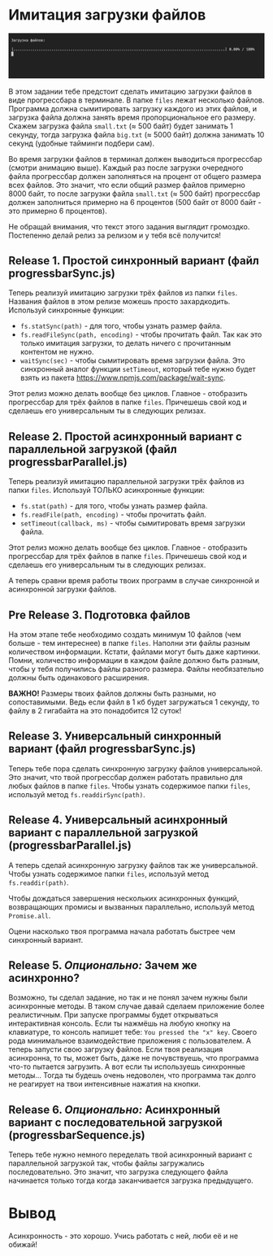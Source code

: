 # Имитация загрузки файлов

![Прогрессбар в терминале](progressbar.gif)

В этом задании тебе предстоит сделать имитацию загрузки файлов в виде прогрессбара в терминале. В папке `files` лежат несколько файлов. Программа должна сымитировать загрузку каждого из этих файлов, и загрузка файла должна занять время пропорциональное его размеру. Скажем загрузка файла `small.txt` (≈ 500 байт) будет занимать 1 секунду, тогда загрузка файла `big.txt` (≈ 5000 байт) должна занимать 10 секунд (удобные тайминги подбери сам).

Во время загрузки файлов в терминал должен выводиться прогрессбар (смотри анимацию выше). Каждый раз после загрузки очередного файла прогрессбар должен заполняться на процент от общего размера всех файлов. Это значит, что если общий размер файлов примерно 8000 байт, то после загрузки файла  `small.txt` (≈ 500 байт) прогрессбар должен заполниться примерно на 6 процентов (500 байт от 8000 байт - это примерно 6 процентов).

Не обращай внимания, что текст этого задания выглядит громоздко. Постепенно делай релиз за релизом и у тебя всё получится!

## Release 1. Простой синхронный вариант (файл progressbarSync.js)

Теперь реализуй имитацию загрузки трёх файлов из папки `files`. Названия файлов в этом релизе можешь просто захардкодить. Используй синхронные функции:
- `fs.statSync(path)` - для того, чтобы узнать размер файла.
- `fs.readFileSync(path, encoding)` - чтобы прочитать файл. Так как это только имитация загрузки, то делать ничего с прочитанным контентом не нужно.
- `waitSync(sec)` - чтобы сымитировать время загрузки файла. Это синхронный аналог функции `setTimeout`, который тебе нужно будет взять из пакета https://www.npmjs.com/package/wait-sync.

Этот релиз можно делать вообще без циклов. Главное - отобразить прогрессбар для трёх файлов в папке `files`. Причешешь свой код и сделаешь его универсальным ты в следующих релизах.

## Release 2. Простой асинхронный вариант с параллельной загрузкой (файл progressbarParallel.js)

Теперь реализуй имитацию параллельной загрузки трёх файлов из папки `files`. Используй ТОЛЬКО асинхронные функции:
- `fs.stat(path)` - для того, чтобы узнать размер файла.
- `fs.readFile(path, encoding)` - чтобы прочитать файл.
- `setTimeout(callback, ms)` - чтобы сымитировать время загрузки файла.

Этот релиз можно делать вообще без циклов. Главное - отобразить прогрессбар для трёх файлов в папке `files`. Причешешь свой код и сделаешь его универсальным ты в следующих релизах.

А теперь сравни время работы твоих программ в случае синхронной и асинхронной загрузки файлов.

## Pre Release 3. Подготовка файлов

На этом этапе тебе необходимо создать минимум 10 файлов (чем больше - тем интереснее) в папке `files`. Наполни эти файлы разным количеством информации. Кстати, файлами могут быть даже картинки. Помни, количество информации в каждом файле должно быть разным, чтобы у тебя получились файлы разного размера. Файлы необязательно должны быть одинакового расширения.

**ВАЖНО!** Размеры твоих файлов должны быть разными, но сопоставимыми. Ведь если файл в 1 кб будет загружаться 1 секунду, то файлу в 2 гигабайта на это понадобится 12 суток!

## Release 3. Универсальный синхронный вариант (файл progressbarSync.js)

Теперь тебе пора сделать синхронную загрузку файлов универсальной. Это значит, что твой прогрессбар должен работать правильно для любых файлов в папке `files`. Чтобы узнать содержимое папки `files`, используй метод `fs.readdirSync(path)`.

## Release 4. Универсальный асинхронный вариант с параллельной загрузкой (progressbarParallel.js)

А теперь сделай асинхронную загрузку файлов так же универсальной.  Чтобы узнать содержимое папки `files`, используй метод `fs.readdir(path)`.

Чтобы дождаться завершения нескольких асинхронных функций, возвращающих промисы и вызванных параллельно, используй метод `Promise.all`.

<!-- 
Вот пример того как можно вызывать несколько асинхронных функций параллельно и дождаться пока все они завершат работу:

```js
// Некая асинхронная функция, принимающая callback
function asyncFunction(flag, callback) {
  setTimeout(() => {
    callback(flag * 2);
  }, 100);
}

const flags = [1, 2, 3, 4, 5];
// в этот массив асинхронно должны попасть все числа из массива flags умноженные на два
const results = [];

const totalCallbacksCount = flags.length;
let callbacksCalledCount = 0;

// вызываем асинхронную функцию для каждого флага
for (const flag of flags) {
  asyncFunction(flag, (result) => {
    // когда асинхронная функция закончила свою работу увеличиваем соответствующий счётчик на 1
    callbacksCalledCount++;
    results.push(result);
    // это условие значит, что все асинхронные функции завершили свою работу
    if (callbacksCalledCount === totalCallbacksCount) {
      doSomethingWithFlags(results);
    }
  });
}

function doSomethingWithFlags(results) {
  console.info('Results from all callbacks synchronized:', results);
}
```
-->

Оцени насколько твоя программа начала работать быстрее чем синхронный вариант.

## Release 5. *Опционально:* Зачем же асинхронно?

Возможно, ты сделал задание, но так и не понял зачем нужны были асинхронные методы. В таком случае давай сделаем приложение более реалистичным. При запуске программы будет открываться интерактивная консоль. Если ты нажмёшь на любую кнопку на клавиатуре, то консоль напишет тебе: `You pressed the "x" key`. Своего рода минимальное взаимодействие приложения с пользователем. А теперь запусти свою загрузку файлов. Если твоя реализация асинхронна, то ты, может быть, даже не почувствуешь, что программа что-то пытается загрузить. А вот если ты используешь синхронные методы... Тогда ты будешь очень недоволен, что программа так долго не реагирует на твои интенсивные нажатия на кнопки.

## Release 6. *Опционально:* Асинхронный вариант с последовательной загрузкой (progressbarSequence.js)

Теперь тебе нужно немного переделать твой асинхронный вариант с параллельной загрузкой так, чтобы файлы загружались последовательно. Это значит, что загрузка следующего файла начинается только тогда когда заканчивается загрузка предыдущего.

<!-- 
Вот пример того как можно вызвать последовательно несколько асинхронных функций:

```js
// Некая асинхронная функция, принимающая callback
function asyncFunction(flag, callback) {
  setTimeout(() => {
    callback(flag * 2);
  }, 100);
}

const flags = [1, 2, 3, 4, 5];
// в этот массив асинхронно должны попасть все числа из массива flags умноженные на два
const results = [];

function step(index) {
    // это условие значит, что все асинхронные функции завершили свою работу
  if (index >= flags.length) {
    doSomethingWithFlags(results);
  }
  else {
    const flag = flags[index];
    asyncFunction(flag, (result) => {
      // когда асинхронная функция закончила свою работу увеличиваем соответствующий счётчик на 1
      results.push(result);
      // вызываем асинхронную функцию для следующего значения из массива
      step(index + 1);
    });
  }
}

step(0);

function doSomethingWithFlags(results) {
  console.log('Results from all callbacks synchronized:', results);
}
```
-->

# Вывод

Асинхронность - это хорошо. Учись работать с ней, люби её и не обижай!
